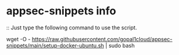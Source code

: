 # appsec-snippets info

:: Just type the following command to use the script.

wget -O - https://raw.githubusercontent.com/gopal1cloud/appsec-snippets/main/setup-docker-ubuntu.sh | sudo bash




